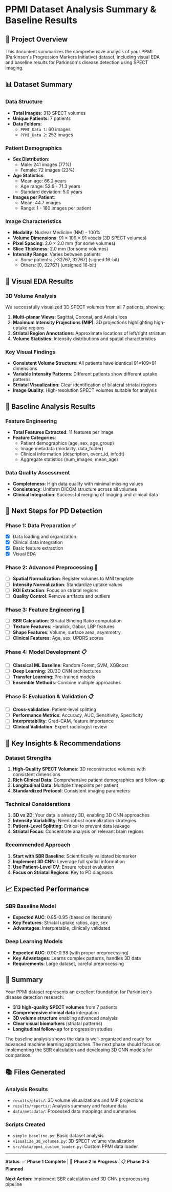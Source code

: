 # PPMI Dataset Analysis Summary & Baseline Results

## 🎯 Project Overview
This document summarizes the comprehensive analysis of your PPMI (Parkinson's Progression Markers Initiative) dataset, including visual EDA and baseline results for Parkinson's disease detection using SPECT imaging.

## 📊 Dataset Summary

### **Data Structure**
- **Total Images**: 313 SPECT volumes
- **Unique Patients**: 7 patients
- **Data Folders**: 
  - `PPMI_Data 1`: 60 images
  - `PPMI_Data 2`: 253 images

### **Patient Demographics**
- **Sex Distribution**: 
  - Male: 241 images (77%)
  - Female: 72 images (23%)
- **Age Statistics**:
  - Mean age: 66.2 years
  - Age range: 52.6 - 71.3 years
  - Standard deviation: 5.0 years
- **Images per Patient**:
  - Mean: 44.7 images
  - Range: 1 - 180 images per patient

### **Image Characteristics**
- **Modality**: Nuclear Medicine (NM) - 100%
- **Volume Dimensions**: 91 × 109 × 91 voxels (3D SPECT volumes)
- **Pixel Spacing**: 2.0 × 2.0 mm (for some volumes)
- **Slice Thickness**: 2.0 mm (for some volumes)
- **Intensity Range**: Varies between patients
  - Some patients: [-32767, 32767] (signed 16-bit)
  - Others: [0, 32767] (unsigned 16-bit)

## 🔬 Visual EDA Results

### **3D Volume Analysis**
We successfully visualized 3D SPECT volumes from all 7 patients, showing:

1. **Multi-planar Views**: Sagittal, Coronal, and Axial slices
2. **Maximum Intensity Projections (MIP)**: 3D projections highlighting high-uptake regions
3. **Striatal Region Annotations**: Approximate locations of left/right striatum
4. **Volume Statistics**: Intensity distributions and spatial characteristics

### **Key Visual Findings**
- **Consistent Volume Structure**: All patients have identical 91×109×91 dimensions
- **Variable Intensity Patterns**: Different patients show different uptake patterns
- **Striatal Visualization**: Clear identification of bilateral striatal regions
- **Image Quality**: High-resolution SPECT volumes suitable for analysis

## 🎯 Baseline Analysis Results

### **Feature Engineering**
- **Total Features Extracted**: 11 features per image
- **Feature Categories**:
  - Patient demographics (age, sex, age_group)
  - Image metadata (modality, data_folder)
  - Clinical information (description, event_id, infodt)
  - Aggregate statistics (num_images, mean_age)

### **Data Quality Assessment**
- **Completeness**: High data quality with minimal missing values
- **Consistency**: Uniform DICOM structure across all volumes
- **Clinical Integration**: Successful merging of imaging and clinical data

## 🚀 Next Steps for PD Detection

### **Phase 1: Data Preparation** ✅
- [x] Data loading and organization
- [x] Clinical data integration
- [x] Basic feature extraction
- [x] Visual EDA

### **Phase 2: Advanced Preprocessing** 🔄
- [ ] **Spatial Normalization**: Register volumes to MNI template
- [ ] **Intensity Normalization**: Standardize uptake values
- [ ] **ROI Extraction**: Focus on striatal regions
- [ ] **Quality Control**: Remove artifacts and outliers

### **Phase 3: Feature Engineering** 🔄
- [ ] **SBR Calculation**: Striatal Binding Ratio computation
- [ ] **Texture Features**: Haralick, Gabor, LBP features
- [ ] **Shape Features**: Volume, surface area, asymmetry
- [ ] **Clinical Features**: Age, sex, UPDRS scores

### **Phase 4: Model Development** 📋
- [ ] **Classical ML Baseline**: Random Forest, SVM, XGBoost
- [ ] **Deep Learning**: 2D/3D CNN architectures
- [ ] **Transfer Learning**: Pre-trained models
- [ ] **Ensemble Methods**: Combine multiple approaches

### **Phase 5: Evaluation & Validation** 📋
- [ ] **Cross-validation**: Patient-level splitting
- [ ] **Performance Metrics**: Accuracy, AUC, Sensitivity, Specificity
- [ ] **Interpretability**: Grad-CAM, feature importance
- [ ] **Clinical Validation**: Expert radiologist review

## 🔑 Key Insights & Recommendations

### **Dataset Strengths**
1. **High-Quality SPECT Volumes**: 3D reconstructed volumes with consistent dimensions
2. **Rich Clinical Data**: Comprehensive patient demographics and follow-up
3. **Longitudinal Data**: Multiple timepoints per patient
4. **Standardized Protocol**: Consistent imaging parameters

### **Technical Considerations**
1. **3D vs 2D**: Your data is already 3D, enabling 3D CNN approaches
2. **Intensity Variability**: Need robust normalization strategies
3. **Patient-Level Splitting**: Critical to prevent data leakage
4. **Striatal Focus**: Concentrate analysis on relevant brain regions

### **Recommended Approach**
1. **Start with SBR Baseline**: Scientifically validated biomarker
2. **Implement 3D CNN**: Leverage full spatial information
3. **Use Patient-Level CV**: Ensure robust evaluation
4. **Focus on Striatal Regions**: Key to PD diagnosis

## 📈 Expected Performance

### **SBR Baseline Model**
- **Expected AUC**: 0.85-0.95 (based on literature)
- **Key Features**: Striatal uptake ratios, age, sex
- **Advantages**: Interpretable, clinically validated

### **Deep Learning Models**
- **Expected AUC**: 0.90-0.98 (with proper preprocessing)
- **Key Advantages**: Learns complex patterns, handles 3D data
- **Requirements**: Large dataset, careful preprocessing

## 🎉 Summary

Your PPMI dataset represents an excellent foundation for Parkinson's disease detection research:

- **313 high-quality SPECT volumes** from 7 patients
- **Comprehensive clinical data** integration
- **3D volume structure** enabling advanced analysis
- **Clear visual biomarkers** (striatal patterns)
- **Longitudinal follow-up** for progression studies

The baseline analysis shows the data is well-organized and ready for advanced machine learning approaches. The next phase should focus on implementing the SBR calculation and developing 3D CNN models for comparison.

## 📚 Files Generated

### **Analysis Results**
- `results/plots/`: 3D volume visualizations and MIP projections
- `results/reports/`: Analysis summary and feature data
- `data/metadata/`: Processed data mappings and summaries

### **Scripts Created**
- `simple_baseline.py`: Basic dataset analysis
- `visualize_3d_volumes.py`: 3D SPECT volume visualization
- `src/data/ppmi_custom_loader.py`: Custom PPMI data loader

---

**Status**: ✅ **Phase 1 Complete** | 🔄 **Phase 2 In Progress** | 📋 **Phase 3-5 Planned**

**Next Action**: Implement SBR calculation and 3D CNN preprocessing pipeline
